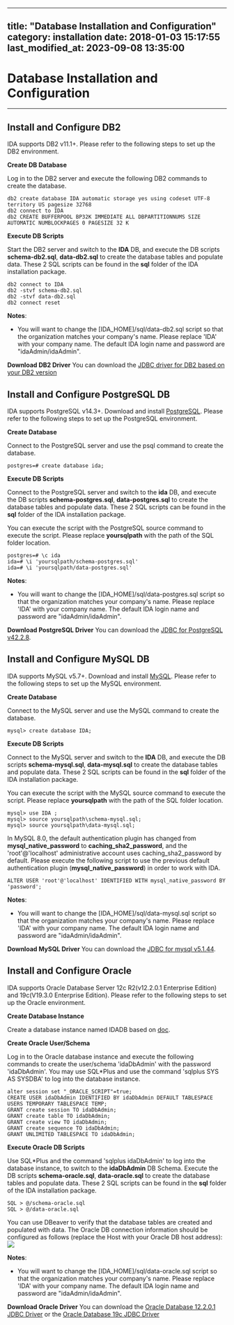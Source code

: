 
---
title: "Database Installation and Configuration"
category: installation
date: 2018-01-03 15:17:55
last_modified_at: 2023-09-08 13:35:00
---

# Database Installation and Configuration
***

## Install and Configure DB2

IDA supports DB2 v11.1+. Please refer to the following steps to set up the DB2 environment.

**Create DB Database**

Log in to the DB2 server and execute the following DB2 commands to create the database.
```
db2 create database IDA automatic storage yes using codeset UTF-8 territory US pagesize 32768
db2 connect to IDA
db2 CREATE BUFFERPOOL BP32K IMMEDIATE ALL DBPARTITIONNUMS SIZE AUTOMATIC NUMBLOCKPAGES 0 PAGESIZE 32 K
```

**Execute DB Scripts**

Start the DB2 server and switch to the **IDA** DB, and execute the DB scripts **schema-db2.sql**, **data-db2.sql** to create the database tables and populate data. These 2 SQL scripts can be found in the **sql** folder of the IDA installation package.

```
db2 connect to IDA
db2 -stvf schema-db2.sql
db2 -stvf data-db2.sql
db2 connect reset
```

**Notes**:
- You will want to change the [IDA_HOME]/sql/data-db2.sql script so that the organization matches your company's name. Please replace 'IDA' with your company name. The default IDA login name and password are "idaAdmin/idaAdmin".

**Download DB2 Driver**
You can download the [JDBC driver for DB2 based on your DB2 version](https://www.ibm.com/support/pages/db2-jdbc-driver-versions-and-downloads)

## Install and Configure PostgreSQL DB

IDA supports PostgreSQL v14.3+. Download and install [PostgreSQL](https://www.postgresql.org/download/). Please refer to the following steps to set up the PostgreSQL environment.

**Create Database**

Connect to the PostgreSQL server and use the psql command to create the database.
```
postgres=# create database ida;
```
**Execute DB Scripts**

Connect to the PostgreSQL server and switch to the **ida** DB, and execute the DB scripts **schema-postgres.sql**, **data-postgres.sql** to create the database tables and populate data. These 2 SQL scripts can be found in the **sql** folder of the IDA installation package.

You can execute the script with the PostgreSQL source command to execute the script. Please replace **yoursqlpath** with the path of the SQL folder location.

```
postgres=# \c ida
ida=# \i 'yoursqlpath/schema-postgres.sql'
ida=# \i 'yoursqlpath/data-postgres.sql'
```

**Notes**:
- You will want to change the [IDA_HOME]/sql/data-postgres.sql script so that the organization matches your company's name. Please replace 'IDA' with your company name. The default IDA login name and password are "idaAdmin/idaAdmin".

**Download PostgreSQL Driver**
You can download the [JDBC for PostgreSQL v42.2.8](https://jdbc.postgresql.org/download/postgresql-42.2.8.jar).

## Install and Configure MySQL DB

IDA supports MySQL v5.7+. Download and install [MySQL](https://dev.mysql.com/downloads/mysql/). Please refer to the following steps to set up the MySQL environment.

**Create Database**

Connect to the MySQL server and use the MySQL command to create the database.
```
mysql> create database IDA;
```

**Execute DB Scripts**

Connect to the MySQL server and switch to the **IDA** DB, and execute the DB scripts **schema-mysql.sql**, **data-mysql.sql** to create the database tables and populate data. These 2 SQL scripts can be found in the **sql** folder of the IDA installation package.

You can execute the script with the MySQL source command to execute the script. Please replace **yoursqlpath** with the path of the SQL folder location.

```
mysql> use IDA ;
mysql> source yoursqlpath\schema-mysql.sql;
mysql> source yoursqlpath\data-mysql.sql;
```

In MySQL 8.0, the default authentication plugin has changed from **mysql_native_password** to **caching_sha2_password**, and the 'root'@'localhost' administrative account uses caching_sha2_password by default. Please execute the following script to use the previous default authentication plugin (**mysql_native_password**) in order to work with IDA.

```
ALTER USER 'root'@'localhost' IDENTIFIED WITH mysql_native_password BY 'password';
```

**Notes**:
- You will want to change the [IDA_HOME]/sql/data-mysql.sql script so that the organization matches your company's name. Please replace 'IDA' with your company name. The default IDA login name and password are "idaAdmin/idaAdmin".

**Download MySQL Driver**
You can download the [JDBC for mysql v5.1.44](https://repo1.maven.org/maven2/mysql/mysql-connector-java/5.1.44/mysql-connector-java-5.1.44.jar).

## Install and Configure Oracle

IDA supports Oracle Database Server 12c R2(v12.2.0.1 Enterprise Edition) and 19c(V19.3.0 Enterprise Edition). Please refer to the following steps to set up the Oracle environment.

**Create Database Instance**

Create a database instance named IDADB based on [doc](https://docs.oracle.com/database/121/ADMIN/create.htm#ADMIN002).

**Create Oracle User/Schema**

Log in to the Oracle database instance and execute the following commands to create the user/schema 'idaDbAdmin' with the password 'idaDbAdmin'. You may use SQL*Plus and use the command 'sqlplus SYS AS SYSDBA' to log into the database instance.
```
alter session set "_ORACLE_SCRIPT"=true;
CREATE USER idaDbAdmin IDENTIFIED BY idaDbAdmin DEFAULT TABLESPACE USERS TEMPORARY TABLESPACE TEMP;
GRANT create session TO idaDbAdmin;
GRANT create table TO idaDbAdmin;
GRANT create view TO idaDbAdmin;
GRANT create sequence TO idaDbAdmin;
GRANT UNLIMITED TABLESPACE TO idaDbAdmin;
```

**Execute Oracle DB Scripts**

Use SQL*Plus and the command 'sqlplus idaDbAdmin' to log into the database instance, to switch to the **idaDbAdmin** DB Schema. Execute the DB scripts **schema-oracle.sql**, **data-oracle.sql** to create the database tables and populate data. These 2 SQL scripts can be found in the **sql** folder of the IDA installation package.

```
SQL > @/schema-oracle.sql
SQL > @/data-oracle.sql
```

You can use DBeaver to verify that the database tables are created and populated with data. The Oracle DB connection information should be configured as follows (replace the Host with your Oracle DB host address):
![][dbeaver_oracle]

**Notes**:
- You will want to change the [IDA_HOME]/sql/data-oracle.sql script so that the organization matches your company's name. Please replace 'IDA' with your company name. The default IDA login name and password are "idaAdmin/idaAdmin".

**Download Oracle Driver**
You can download the [Oracle Database 12.2.0.1 JDBC Driver](https://www.oracle.com/database/technologies/jdbc-ucp-122-downloads.html) or the [Oracle Database 19c JDBC Driver](https://www.oracle.com/database/technologies/appdev/jdbc-ucp-19c-downloads.html)

[db2]: ../images/install/dbtable.png
[db2driver]: ../images/install/db2driver.png
[mysqldriver]: ../images/install/mysqldriver.png
[dbeaver_oracle]: ../images/install/dbeaver_oracle.png